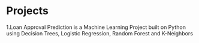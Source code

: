 # Projects
1.Loan Approval Prediction is a Machine Learning Project built on Python using Decision Trees, Logistic Regression, Random Forest and K-Neighbors
